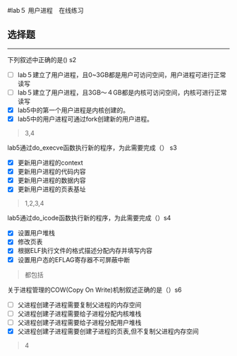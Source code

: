 #lab５ 用户进程　在线练习
## 选择题

---

下列叙述中正确的是()  s2

- [ ] lab５建立了用户进程，且0~3GB都是用户可访问空间，用户进程可进行正常读写
- [ ] lab５建立了用户进程，且3GB～４GB都是内核可访问空间，内核可进行正常读写
- [x] lab5中的第一个用户进程是内核创建的。
- [x] lab5中的用户进程可通过fork创建新的用户进程。

> 3,4


lab5通过do_execve函数执行新的程序，为此需要完成（） s3

- [x] 更新用户进程的context
- [x] 更新用户进程的代码内容
- [x] 更新用户进程的数据内容
- [x] 更新用户进程的页表基址

> 1,2,3,4

lab5通过do_icode函数执行新的程序，为此需要完成（）s4

- [x] 设置用户堆栈
- [x] 修改页表
- [x] 根据ELF执行文件的格式描述分配内存并填写内容
- [x] 设置用户态的EFLAG寄存器不可屏蔽中断

> 都包括


关于进程管理的COW(Copy On Write)机制叙述正确的是（）s6

- [ ] 父进程创建子进程需要复制父进程的内存空间
- [ ] 父进程创建子进程需要给子进程分配内核堆栈
- [ ] 父进程创建子进程需要给子进程分配用户堆栈
- [x] 父进程创建子进程需要创建子进程的页表,但不复制父进程内存空间

> 4


